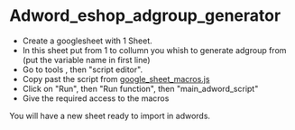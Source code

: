 # Adword_eshop_adgroup_generator

- Create a googlesheet with 1 Sheet.
- In this sheet put from 1 to collumn you whish to generate adgroup from (put the variable name in first line)
- Go to tools , then "script editor".
- Copy past the script from [google_sheet_macros.js](https://github.com/fmaume/Adword_eshop_adgroup_generator/blob/master/google_sheet_macros.js)
- Click on "Run", then "Run function", then "main_adword_script"
- Give the required access to the macros

You will have a new sheet ready to import in adwords.
